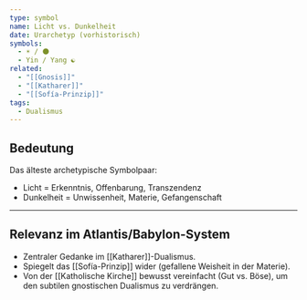 ```yaml
---
type: symbol
name: Licht vs. Dunkelheit
date: Urarchetyp (vorhistorisch)
symbols:
  - ☀️ / 🌑
  - Yin / Yang ☯️
related:
  - "[[Gnosis]]"
  - "[[Katharer]]"
  - "[[Sofía-Prinzip]]"
tags:
  - Dualismus
---
```

## Bedeutung

Das älteste archetypische Symbolpaar:  
- Licht = Erkenntnis, Offenbarung, Transzendenz  
- Dunkelheit = Unwissenheit, Materie, Gefangenschaft  

---
## Relevanz im Atlantis/Babylon-System

- Zentraler Gedanke im [[Katharer]]-Dualismus.  
- Spiegelt das [[Sofía-Prinzip]] wider (gefallene Weisheit in der Materie).  
- Von der [[Katholische Kirche]] bewusst vereinfacht (Gut vs. Böse), um den subtilen gnostischen Dualismus zu verdrängen.  
